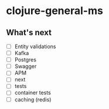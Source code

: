 # clojure-general-ms

## What's next

- [ ] Entity validations
- [ ] Kafka
- [ ] Postgres
- [ ] Swagger
- [ ] APM
- [ ] next
- [ ] tests
- [ ] container tests
- [ ] caching (redis)